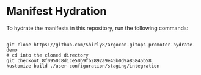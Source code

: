 
# Manifest Hydration

To hydrate the manifests in this repository, run the following commands:

```shell

git clone https://github.com/Shirly8/argocon-gitops-promoter-hydrate-demo
# cd into the cloned directory
git checkout 8f0950c8d1ce50b9fb2892a9e45b0d9a85845b58
kustomize build ./user-configuration/staging/integration
```